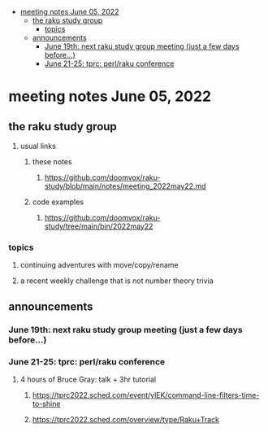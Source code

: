 - [meeting notes June 05, 2022](#org45b1608)
  - [the raku study group](#orgab38044)
    - [topics](#org9664339)
  - [announcements](#org3b164b7)
    - [June 19th: next raku study group meeting (just a few days before&#x2026;)](#orgd3d0716)
    - [June 21-25: tprc: perl/raku conference](#org982b72a)


<a id="org45b1608"></a>

# meeting notes June 05, 2022


<a id="orgab38044"></a>

## the raku study group

1.  usual links

    1.  these notes
    
        1.  <https://github.com/doomvox/raku-study/blob/main/notes/meeting_2022may22.md>
    
    2.  code examples
    
        1.  <https://github.com/doomvox/raku-study/tree/main/bin/2022may22>


<a id="org9664339"></a>

### topics

1.  continuing adventures with move/copy/rename

2.  a recent weekly challenge that is not number theory trivia


<a id="org3b164b7"></a>

## announcements


<a id="orgd3d0716"></a>

### June 19th: next raku study group meeting (just a few days before&#x2026;)


<a id="org982b72a"></a>

### June 21-25: tprc: perl/raku conference

1.  4 hours of Bruce Gray: talk + 3hr tutorial

    1.  <https://tprc2022.sched.com/event/ylEK/command-line-filters-time-to-shine>
    
    2.  <https://tprc2022.sched.com/overview/type/Raku+Track>
